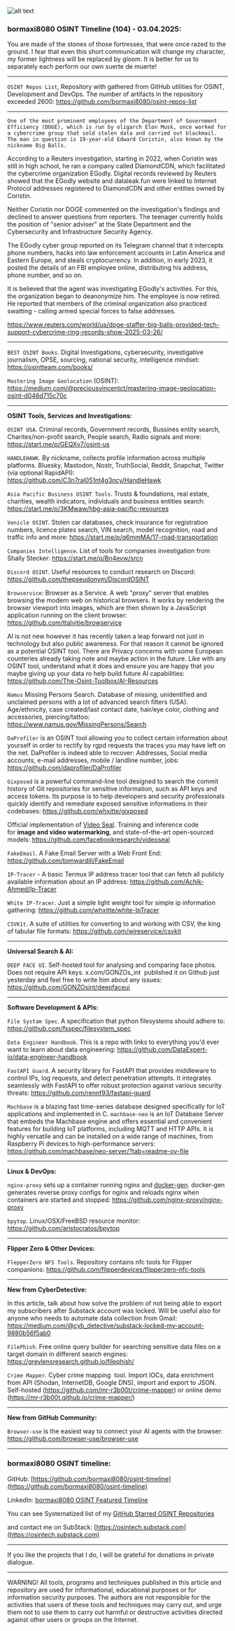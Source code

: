 ![alt text](img/104.jpg)
### bormaxi8080 OSINT Timeline (104) - 03.04.2025:

You are made of the stones of those fortresses, that were once razed to the ground. I fear that even this short communication will change my character, my former lightness will be replaced by gloom. It is better for us to separately each perform our own suerte de muerte!

----

```OSINT Repos List```, Repository with gathered from GitHub utilities for OSINT, Development and DevOps. The number of artifacts in the repository exceeded 2600: https://github.com/bormaxi8080/osint-repos-list

----

```One of the most prominent employees of the Department of Government Efficiency (DOGE), which is run by oligarch Elon Musk, once worked for a cybercrime group that sold stolen data and carried out blackmail. The man in question is 19-year-old Edward Coristin, also known by the nickname Big Balls.```

According to a Reuters investigation, starting in 2022, when Coristin was still in high school, he ran a company called DiamondCDN, which facilitated the cybercrime organization EGodly.
Digital records reviewed by Reuters showed that the EGodly website and dataleak.fun were linked to Internet Protocol addresses registered to DiamondCDN and other entities owned by Coristin.

Neither Coristin nor DOGE commented on the investigation's findings and declined to answer questions from reporters. The teenager currently holds the position of "senior adviser" at the State Department and the Cybersecurity and Infrastructure Security Agency.

The EGodly cyber group reported on its Telegram channel that it intercepts phone numbers, hacks into law enforcement accounts in Latin America and Eastern Europe, and steals cryptocurrency. In addition, in early 2023, it posted the details of an FBI employee online, distributing his address, phone number, and so on.

It is believed that the agent was investigating EGodly's activities. For this, the organization began to deanonymize him. The employee is now retired. He reported that members of the criminal organization also practiced swatting - calling armed special forces to false addresses.

https://www.reuters.com/world/us/doge-staffer-big-balls-provided-tech-support-cybercrime-ring-records-show-2025-03-26/

----

```BEST OSINT Books```. Digital Investigations, cybersecurity, investigative journalism, OPSE, sourcing, national security, intelligence mindset: https://osintteam.com/books/

```Mastering Image Geolocation``` (OSINT): https://medium.com/@preciousvincentct/mastering-image-geolocation-osint-d046d715c70c

----

**OSINT Tools, Services and Investigations:**

```OSINT USA```. Criminal records, Government records, Bussines entity search, Charites/non-profit search, People search, Radio signals and more: https://start.me/p/GEQXv7/osint-us

```HANDLEHAWK```. By nickname, collects profile information across multiple platforms. Bluesky, Mastodon, Nostr, TruthSocial, Reddit, Snapchat, Twitter (via optional RapidAPI): https://github.com/C3n7ral051nt4g3ncy/HandleHawk

```Asia Pacific Business OSINT Tools```. Trusts & foundations, real estate, charities, wealth indicators, individuals and business entities search: https://start.me/p/3KMwaw/hbg-asia-pacific-resources

```Venicle OSINT```. Stolen car databases, check insurance for registration numbers, licence plates search, VIN search, model recognition, road and traffic info and more: https://start.me/p/q6mmMA/17-road-transportation

```Companies Intelligence```. List of tools for companies investigation from Shally Stecker: https://start.me/p/Bn4evw/srcn

```Discord OSINT```. Useful resources to conduct research on Discord: https://github.com/thepseudonym/DiscordOSINT

```Browservice```: Browser as a Service. A web "proxy" server that enables browsing the modern web on historical browsers. It works by rendering the browser viewport into images, which are then shown by a JavaScript application running on the client browser: https://github.com/ttalvitie/browservice

AI is not new however it has recently taken a leap forward not just in technology but also public awareness. For that reason it cannot be ignored as a potential OSINT tool. There are Privacy concerns with some European counteries already taking note and maybe action in the future. Like with any OSINT tool, understand what it does and ensure you are happy that you maybe giving up your data ro help build future AI capabilities: https://github.com/The-Osint-Toolbox/AI-Resources

```Namus``` Missing Persons Search. Database of missing, unidentified and unclaimed persons with a lot of advanced search filters (USA). Age/ethnicity, case created/last contact date, hair/eye color, clothing and accessories, piercing/tattoo: https://www.namus.gov/MissingPersons/Search

```DaProfiler``` is an OSINT tool allowing you to collect certain information about yourself in order to rectify by rgpd requests the traces you may have left on the net. DaProfiler is indeed able to recover: Addresses, Social media accounts, e-mail addresses, mobile / landline number, jobs: https://github.com/daprofiler/DaProfiler

```Gixposed``` is a powerful command-line tool designed to search the commit history of Git repositories for sensitive information, such as API keys and access tokens. Its purpose is to help developers and security professionals quickly identify and remediate exposed sensitive informations in their codebases: https://github.com/whxitte/gixposed

Official implementation of [Video Seal](https://ai.meta.com/research/publications/video-seal-open-and-efficient-video-watermarking/). Training and inference code for **image and video watermarking**, and state-of-the-art open-sourced models: https://github.com/facebookresearch/videoseal

```FakeEmail```. A Fake Email Server with a Web Front End: https://github.com/tomwardill/FakeEmail

```IP-Tracer``` - A basic Termux IP address tracer tool that can fetch all publicly available information about an IP address: https://github.com/Achik-Ahmed/Ip-Tracer

```White IP-Tracer```. Just a simple light weight tool for simple ip information gathering: https://github.com/whxitte/white-IpTracer

```CSVKit```. A suite of utilities for converting to and working with CSV, the king of tabular file formats: https://github.com/wireservice/csvkit

----

**Universal Search & AI:**

```DEEP FACE UI```. Self-hosted tool for analysing and comparing face photos. Does not require API keys. x.com/GONZOs_int  published it on Github just yesterday and feel free to write him about any issues: https://github.com/GONZOsint/deepfaceui

---

**Software Development & APIs:**

```File Systam Spec```. A specification that python filesystems should adhere to: https://github.com/fsspec/filesystem_spec

```Data Engineer Handbook```. This is a repo with links to everything you'd ever want to learn about data engineering: https://github.com/DataExpert-io/data-engineer-handbook

```FastAPI Guard```. A security library for FastAPI that provides middleware to control IPs, log requests, and detect penetration attempts. It integrates seamlessly with FastAPI to offer robust protection against various security threats: https://github.com/rennf93/fastapi-guard

```Machbase``` is a blazing fast time-series database designed specifically for IoT applications and implemented in C. `machbase-neo` is an IoT Database Server that embeds the Machbase engine and offers essential and convenient features for building IoT platforms, including MQTT and HTTP APIs. It is highly versatile and can be installed on a wide range of machines, from Raspberry Pi devices to high-performance servers: https://github.com/machbase/neo-server/?tab=readme-ov-file

----

**Linux & DevOps:**

```nginx-proxy``` sets up a container running nginx and [docker-gen](https://github.com/nginx-proxy/docker-gen). docker-gen generates reverse proxy configs for nginx and reloads nginx when containers are started and stopped: https://github.com/nginx-proxy/nginx-proxy

```bpytop```. Linux/OSX/FreeBSD resource monitor: https://github.com/aristocratos/bpytop

----

**Flipper Zero & Other Devices:**

```FlepperZero NFS Tools```. Repository contains nfc tools for Flipper companions: https://github.com/flipperdevices/flipperzero-nfc-tools

----

**New from CyberDetective:**

In this article, talk about how solve the problem of not being able to export my subscribers after Substack account was locked. Will be useful also for anyone who needs to automate data collection from Gmail: https://medium.com/@cyb_detective/substack-locked-my-account-9880b56f5ab0

```FilePhish```. Free online query builder for searching sensitive data files on a target domain in different search engines: https://greylensresearch.github.io/filephish/

```Crime Mapper```. Cyber crime mapping  tool. Import IOCs, data enrichment  from API (Shodan, InternetDB, Google DNS), import and export to JSON. Self-hosted (https://github.com/mr-r3b00t/crime-mapper) or online demo (https://mr-r3b00t.github.io/crime-mapper/)

----

**New from GitHub Community:**

```Browser-use``` is the easiest way to connect your AI agents with the browser: https://github.com/browser-use/browser-use

----
### bormaxi8080 OSINT timeline:

GitHub: [https://github.com/bormaxi8080/osint-timeline](https://github.com/bormaxi8080/osint-timeline)

LinkedIn: [bormaxi8080 OSINT Featured Timeline](https://www.linkedin.com/in/osintech/details/featured/)

You can see Systematized list of my [GitHub Starred OSINT Repositories](https://github.com/bormaxi8080/osint-repos-list)

and contact me on SubStack: [https://osintech.substack.com](https://osintech.substack.com)

----

If you like the projects that I do, I will be grateful for donations in private dialogue.

----

WARNING! All tools, programs and techniques published in this article and repository are used for informational, educational purposes or for information security purposes. The authors are not responsible for the activities that users of these tools and techniques may carry out, and urge them not to use them to carry out harmful or destructive activities directed against other users or groups on the Internet.